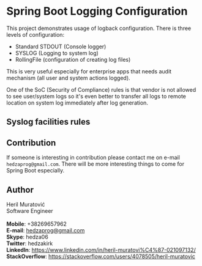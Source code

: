 # Spring Boot Logging Configuration

This project demonstrates usage of logback configuration. There is three levels
of configuration:
- Standard STDOUT (Console logger)
- SYSLOG (Logging to system log)
- RollingFile (configuration of creating log files)

This is very useful especially for enterprise apps that needs audit mechanism (all user and system actions logged). 

One of the SoC (Security of Compliance) rules is that vendor is not allowed to see
user/system logs so it's even better to transfer all logs to remote location on system 
log immediately after log generation.

## Syslog facilities rules



## Contribution
If someone is interesting in contribution please contact me on e-mail ```hedzaprog@gmail.com```. There will be more interesting things to come for Spring Boot especially.

## Author
Heril Muratović   
Software Engineer  
<br>
**Mobile**: +38269657962  
**E-mail**: hedzaprog@gmail.com  
**Skype**: hedza06  
**Twitter**: hedzakirk  
**LinkedIn**: https://www.linkedin.com/in/heril-muratovi%C4%87-021097132/  
**StackOverflow**: https://stackoverflow.com/users/4078505/heril-muratovic

